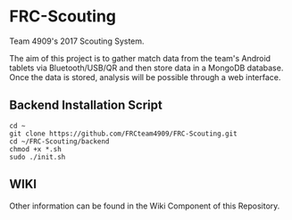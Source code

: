 # FRC-Scouting

Team 4909's 2017 Scouting System.

The aim of this project is to gather match data from the team's Android tablets via Bluetooth/USB/QR and then store data in a MongoDB database. Once the data is stored, analysis will be possible through a web interface.

## Backend Installation Script
```
cd ~
git clone https://github.com/FRCteam4909/FRC-Scouting.git
cd ~/FRC-Scouting/backend
chmod +x *.sh
sudo ./init.sh
```

## WIKI
Other information can be found in the Wiki Component of this Repository.
